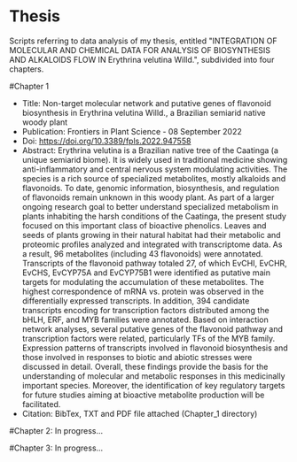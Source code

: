 # Thesis

Scripts referring to data analysis of my thesis, entitled "INTEGRATION OF MOLECULAR AND CHEMICAL DATA FOR ANALYSIS OF BIOSYNTHESIS AND ALKALOIDS FLOW IN Erythrina velutina Willd.", subdivided into four chapters.

#Chapter 1 

- Title: Non-target molecular network and putative genes of flavonoid biosynthesis in Erythrina velutina Willd., a Brazilian semiarid native woody plant
- Publication: Frontiers in Plant Science - 08 September 2022
- Doi: https://doi.org/10.3389/fpls.2022.947558
- Abstract: Erythrina velutina is a Brazilian native tree of the Caatinga (a unique semiarid biome). It is widely used in traditional medicine showing anti-inflammatory and central nervous system modulating activities. The species is a rich source of specialized metabolites, mostly alkaloids and flavonoids. To date, genomic information, biosynthesis, and regulation of flavonoids remain unknown in this woody plant. As part of a larger ongoing research goal to better understand specialized metabolism in plants inhabiting the harsh conditions of the Caatinga, the present study focused on this important class of bioactive phenolics. Leaves and seeds of plants growing in their natural habitat had their metabolic and proteomic profiles analyzed and integrated with transcriptome data. As a result, 96 metabolites (including 43 flavonoids) were annotated. Transcripts of the flavonoid pathway totaled 27, of which EvCHI, EvCHR, EvCHS, EvCYP75A and EvCYP75B1 were identified as putative main targets for modulating the accumulation of these metabolites. The highest correspondence of mRNA vs. protein was observed in the differentially expressed transcripts. In addition, 394 candidate transcripts encoding for transcription factors distributed among the bHLH, ERF, and MYB families were annotated. Based on interaction network analyses, several putative genes of the flavonoid pathway and transcription factors were related, particularly TFs of the MYB family. Expression patterns of transcripts involved in flavonoid biosynthesis and those involved in responses to biotic and abiotic stresses were discussed in detail. Overall, these findings provide the basis for the understanding of molecular and metabolic responses in this medicinally important species. Moreover, the identification of key regulatory targets for future studies aiming at bioactive metabolite production will be facilitated.
- Citation: BibTex, TXT and PDF file attached (Chapter_1 directory)

#Chapter 2: In progress...

#Chapter 3: In progress... 

